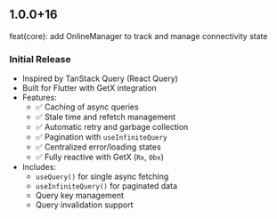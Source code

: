 ## 1.0.0+16
feat(core): add OnlineManager to track and manage connectivity state


### Initial Release

- Inspired by TanStack Query (React Query)
- Built for Flutter with GetX integration
- Features:
  - ✅ Caching of async queries
  - ✅ Stale time and refetch management
  - ✅ Automatic retry and garbage collection
  - ✅ Pagination with `useInfiniteQuery`
  - ✅ Centralized error/loading states
  - ✅ Fully reactive with GetX (`Rx`, `Obx`)
- Includes:
  - `useQuery()` for single async fetching
  - `useInfiniteQuery()` for paginated data
  - Query key management
  - Query invalidation support
